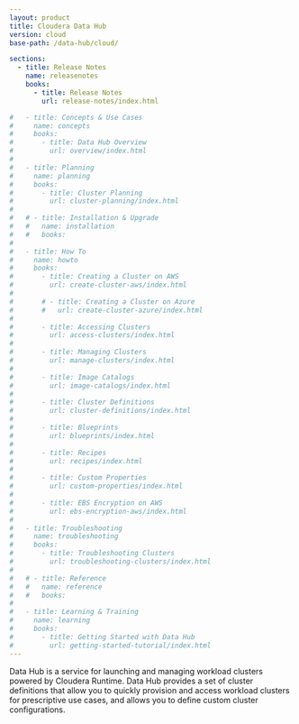 ```yaml
---
layout: product
title: Cloudera Data Hub
version: cloud
base-path: /data-hub/cloud/

sections:
  - title: Release Notes
    name: releasenotes
    books:
      - title: Release Notes
        url: release-notes/index.html

#   - title: Concepts & Use Cases
#     name: concepts
#     books:
#       - title: Data Hub Overview
#         url: overview/index.html
#
#   - title: Planning
#     name: planning
#     books:
#       - title: Cluster Planning
#         url: cluster-planning/index.html
#
#   # - title: Installation & Upgrade
#   #   name: installation
#   #   books:
#
#   - title: How To
#     name: howto
#     books:
#       - title: Creating a Cluster on AWS
#         url: create-cluster-aws/index.html
#
#       # - title: Creating a Cluster on Azure
#       #   url: create-cluster-azure/index.html
#
#       - title: Accessing Clusters
#         url: access-clusters/index.html
#
#       - title: Managing Clusters
#         url: manage-clusters/index.html
#
#       - title: Image Catalogs
#         url: image-catalogs/index.html
#
#       - title: Cluster Definitions
#         url: cluster-definitions/index.html
#
#       - title: Blueprints
#         url: blueprints/index.html
#
#       - title: Recipes
#         url: recipes/index.html
#
#       - title: Custom Properties
#         url: custom-properties/index.html
#
#       - title: EBS Encryption on AWS
#         url: ebs-encryption-aws/index.html
#
#   - title: Troubleshooting
#     name: troubleshooting
#     books:
#       - title: Troubleshooting Clusters
#         url: troubleshooting-clusters/index.html
#
#   # - title: Reference
#   #   name: reference
#   #   books:
#
#   - title: Learning & Training
#     name: learning
#     books:
#       - title: Getting Started with Data Hub
#         url: getting-started-tutorial/index.html
---
```

Data Hub is a service for launching and managing workload clusters
powered by Cloudera Runtime. Data Hub provides a set of cluster
definitions that allow you to quickly provision and access workload
clusters for prescriptive use cases, and allows you to define custom
cluster configurations.

